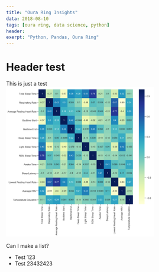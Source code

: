 ```yaml
---
title: "Oura Ring Insights"
data: 2018-08-10
tags: [oura ring, data science, python]
header:
exerpt: "Python, Pandas, Oura Ring"
---
```

# Header test

This is just a test
<img src="/assets/images/oura/matrix.PNG" alt="heatmap" width="400px"/>

Can I make a list?
* Test 123
* Test 23432423
